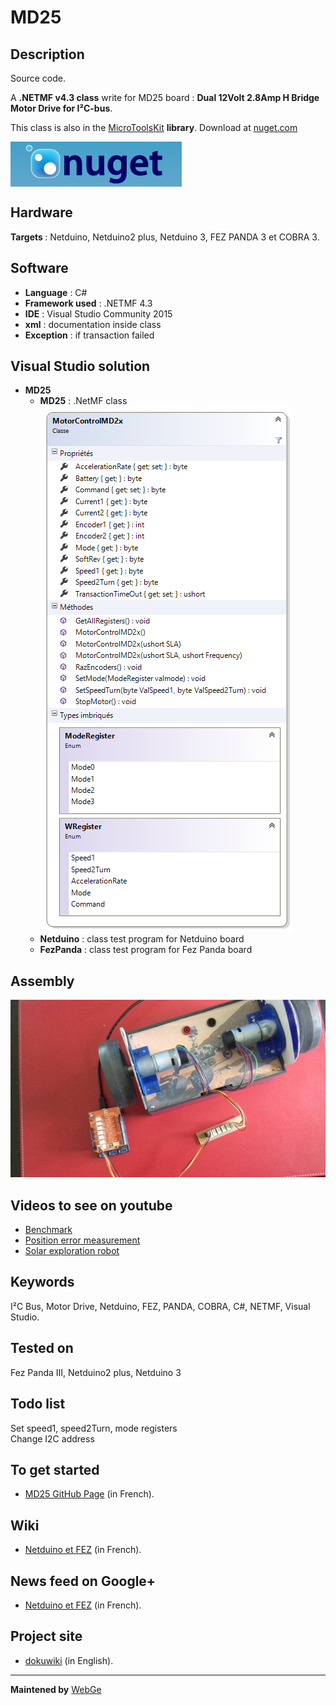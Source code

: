 # MD25


<strong>Description</strong>
-------------------------------------
Source code.

A <strong>.NETMF v4.3 class</strong> write for MD25 board : <strong>Dual 12Volt 2.8Amp H Bridge Motor Drive for I²C-bus</strong>. 

This class is also in the <a href="https://www.nuget.org/packages/WEBGE.Microtoolskit/" target="_blank">MicroToolsKit</a> <strong>library</strong>. Download at <a href="https://www.nuget.org" target="_blank">nuget.com</a>

 <img src="img/nuget.JPG" align="center" />

<strong>Hardware</strong>
---------------------
<strong> Targets </strong>: Netduino, Netduino2 plus, Netduino 3, FEZ PANDA 3 et COBRA 3.

<strong>Software</strong>
---------------------
<ul>
<li><strong>Language</strong> : C#</li>
<li><strong>Framework used</strong> : .NETMF 4.3</li>
<li><strong>IDE</strong> : Visual Studio Community 2015</li>
<li><strong>xml</strong> : documentation inside class </li> 
<li><strong>Exception</strong> : if transaction failed</li>
</ul>

<strong> Visual Studio solution</strong>
-------------------------------------
<ul>
<li><strong>MD25</strong>
<ul>
<li><strong>MD25</strong> : .NetMF class</li>
<img src="img/MD25.png" />
<li><strong>Netduino</strong> : class test program for Netduino board</li>
<li><strong>FezPanda</strong> : class test program for Fez Panda board</li>
</ul>
</li>
</ul>

<strong>Assembly</strong>
--------------------------
<img src="img/MD25.jpg" />

<strong>Videos to see on youtube</strong>
-------------------
<ul>
<li><a href="https://youtu.be/gIigdBUdnPI">Benchmark</a> </li>
<li><a href="https://youtu.be/fLUx9E7sq2s">Position error measurement</a></li>
<li><a href="https://youtu.be/ovv2w9cWWYM">Solar exploration robot</a> </li>
</ul>

<strong>Keywords</strong>
----------------------------
I²C Bus, Motor Drive, Netduino, FEZ, PANDA, COBRA, C#, NETMF, Visual Studio.

<strong>Tested on</strong>
-------------------
Fez Panda III, Netduino2 plus, Netduino 3

<strong>Todo list</strong>
-------------------
Set speed1, speed2Turn, mode registers <br>
Change I2C address 

<strong>To get started</strong>
--------------------
- <a href="http://webge.github.io/MD25/" target="_blank">MD25 GitHub Page</a> (in French).

<strong>Wiki</strong>
--------------------
- <a href="https://csharpembarquenetduino.wikispaces.com/Home" target="_blank">Netduino et FEZ</a> (in French).

<strong>News feed on Google+</strong>
--------------------
- <a href="https://plus.google.com/collection/oaaJX" target="_blank">Netduino et FEZ</a> (in French).

<strong>Project site</strong>
--------------------
- <a href ="http://webge.dyndns-server.com/dokuwiki/doku.php?id=netmf43:microtoolskit">dokuwiki</a> (in English).
<hr>
<strong>Maintened by</strong> <a href="mailto:philippemariano@gmail.com">WebGe</a>
